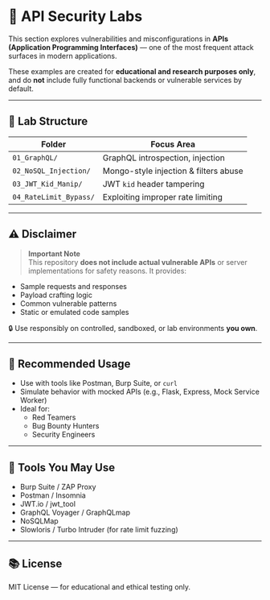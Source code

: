 # 🔌 API Security Labs

This section explores vulnerabilities and misconfigurations in **APIs (Application Programming Interfaces)** — one of the most frequent attack surfaces in modern applications.

These examples are created for **educational and research purposes only**, and do **not** include fully functional backends or vulnerable services by default.

---

## 📁 Lab Structure

| Folder                   | Focus Area                              |
|--------------------------|------------------------------------------|
| `01_GraphQL/`            | GraphQL introspection, injection        |
| `02_NoSQL_Injection/`    | Mongo-style injection & filters abuse   |
| `03_JWT_Kid_Manip/`      | JWT `kid` header tampering              |
| `04_RateLimit_Bypass/`   | Exploiting improper rate limiting       |

---

## ⚠️ Disclaimer

> **Important Note**  
This repository **does not include actual vulnerable APIs** or server implementations for safety reasons. It provides:
- Sample requests and responses
- Payload crafting logic
- Common vulnerable patterns
- Static or emulated code samples

🔒 Use responsibly on controlled, sandboxed, or lab environments **you own**.

---

## 🧪 Recommended Usage

- Use with tools like Postman, Burp Suite, or `curl`
- Simulate behavior with mocked APIs (e.g., Flask, Express, Mock Service Worker)
- Ideal for:
  - Red Teamers
  - Bug Bounty Hunters
  - Security Engineers

---

## 🔧 Tools You May Use

- Burp Suite / ZAP Proxy
- Postman / Insomnia
- JWT.io / jwt_tool
- GraphQL Voyager / GraphQLmap
- NoSQLMap
- Slowloris / Turbo Intruder (for rate limit fuzzing)

---

## 📚 License

MIT License — for educational and ethical testing only.
